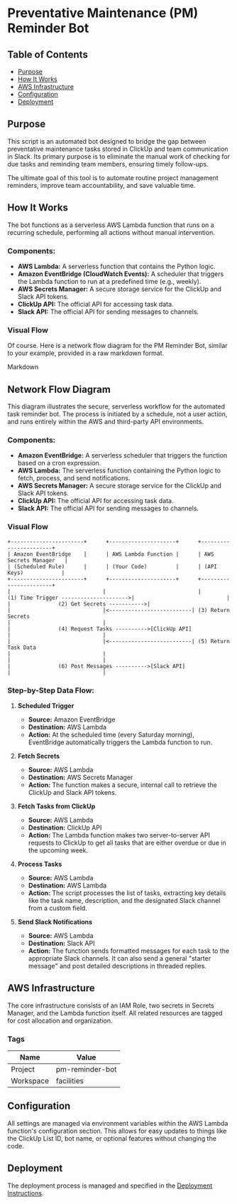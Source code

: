 # Preventative Maintenance (PM) Reminder Bot

## Table of Contents
- [Purpose](#purpose)
- [How It Works](#how-it-works)
- [AWS Infrastructure](#aws-infrastructure)
- [Configuration](#configuration)
- [Deployment](#deployment)

## Purpose

This script is an automated bot designed to bridge the gap between preventative maintenance tasks stored in ClickUp and team communication in Slack. Its primary purpose is to eliminate the manual work of checking for due tasks and reminding team members, ensuring timely follow-ups.

The ultimate goal of this tool is to automate routine project management reminders, improve team accountability, and save valuable time.


## How It Works

The bot functions as a serverless AWS Lambda function that runs on a recurring schedule, performing all actions without manual intervention.

### Components:

* **AWS Lambda:** A serverless function that contains the Python logic.
* **Amazon EventBridge (CloudWatch Events):** A scheduler that triggers the Lambda function to run at a predefined time (e.g., weekly).
* **AWS Secrets Manager:** A secure storage service for the ClickUp and Slack API tokens.
* **ClickUp API:** The official API for accessing task data.
* **Slack API:** The official API for sending messages to channels.

### Visual Flow

Of course. Here is a network flow diagram for the PM Reminder Bot, similar to your example, provided in a raw markdown format.

Markdown

## Network Flow Diagram

This diagram illustrates the secure, serverless workflow for the automated task reminder bot. The process is initiated by a schedule, not a user action, and runs entirely within the AWS and third-party API environments.

### Components:

- **Amazon EventBridge:** A serverless scheduler that triggers the function based on a cron expression.
- **AWS Lambda:** The serverless function containing the Python logic to fetch, process, and send notifications.
- **AWS Secrets Manager:** A secure storage service for the ClickUp and Slack API tokens.
- **ClickUp API:** The official API for accessing task data.
- **Slack API:** The official API for sending messages to channels.

### Visual Flow

```
+-----------------------+      +---------------------+      +-----------------------+
| Amazon EventBridge    |      | AWS Lambda Function |      | AWS Secrets Manager   |
| (Scheduled Rule)      |      | (Your Code)         |      | (API Keys)            |
+-----------------------+      +---------------------+      +-----------------------+
|                             |                             |
(1) Time Trigger --------------------->|                             |
|               (2) Get Secrets ----------->|
|                             |<--------------------------| (3) Return Secrets
|                             |
|               (4) Request Tasks ---------->[ClickUp API]
|                             |
|                             |<--------------------------| (5) Return Task Data
|                             |
|                             |
|               (6) Post Messages ---------->[Slack API]
|                             |
```


### Step-by-Step Data Flow:

1.  **Scheduled Trigger**
    * **Source:** Amazon EventBridge
    * **Destination:** AWS Lambda
    * **Action:** At the scheduled time (every Saturday morning), EventBridge automatically triggers the Lambda function to run.

2.  **Fetch Secrets**
    * **Source:** AWS Lambda
    * **Destination:** AWS Secrets Manager
    * **Action:** The function makes a secure, internal call to retrieve the ClickUp and Slack API tokens.

3.  **Fetch Tasks from ClickUp**
    * **Source:** AWS Lambda
    * **Destination:** ClickUp API
    * **Action:** The Lambda function makes two server-to-server API requests to ClickUp to get all tasks that are either overdue or due in the upcoming week.

4.  **Process Tasks**
    * **Source:** AWS Lambda
    * **Destination:** AWS Lambda
    * **Action:** The script processes the list of tasks, extracting key details like the task name, description, and the designated Slack channel from a custom field.

5.  **Send Slack Notifications**
    * **Source:** AWS Lambda
    * **Destination:** Slack API
    * **Action:** The function sends formatted messages for each task to the appropriate Slack channels. It can also send a general "starter message" and post detailed descriptions in threaded replies.

## AWS Infrastructure

The core infrastructure consists of an IAM Role, two secrets in Secrets Manager, and the Lambda function itself. All related resources are tagged for cost allocation and organization.

### Tags

| Name      | Value           |
|-----------|-----------------|
| Project   | pm-reminder-bot |
| Workspace | facilities      |

## Configuration

All settings are managed via environment variables within the AWS Lambda function's configuration section. This allows for easy updates to things like the ClickUp List ID, bot name, or optional features without changing the code.


## Deployment

The deployment process is managed and specified in the [Deployment Instructions](/docs/Deploying.md).